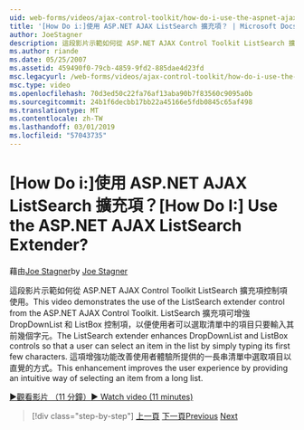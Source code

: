 ```yaml
---
uid: web-forms/videos/ajax-control-toolkit/how-do-i-use-the-aspnet-ajax-listsearch-extender
title: '[How Do i:]使用 ASP.NET AJAX ListSearch 擴充項？ | Microsoft Docs'
author: JoeStagner
description: 這段影片示範如何從 ASP.NET AJAX Control Toolkit ListSearch 擴充項控制項使用。 ListSearch 擴充項可增強 DropDownList 和 L...
ms.author: riande
ms.date: 05/25/2007
ms.assetid: 459490f0-79cb-4859-9fd2-885dae4d23fd
msc.legacyurl: /web-forms/videos/ajax-control-toolkit/how-do-i-use-the-aspnet-ajax-listsearch-extender
msc.type: video
ms.openlocfilehash: 70d3ed50c22fa76af13aba90b7f83560c9095a0b
ms.sourcegitcommit: 24b1f6decbb17bb22a45166e5fdb0845c65af498
ms.translationtype: MT
ms.contentlocale: zh-TW
ms.lasthandoff: 03/01/2019
ms.locfileid: "57043735"
---
```

<a name="how-do-i-use-the-aspnet-ajax-listsearch-extender"></a><span data-ttu-id="f057b-105">[How Do i:]使用 ASP.NET AJAX ListSearch 擴充項？</span><span class="sxs-lookup"><span data-stu-id="f057b-105">[How Do I:] Use the ASP.NET AJAX ListSearch Extender?</span></span>
====================
<span data-ttu-id="f057b-106">藉由[Joe Stagner](https://github.com/JoeStagner)</span><span class="sxs-lookup"><span data-stu-id="f057b-106">by [Joe Stagner](https://github.com/JoeStagner)</span></span>

<span data-ttu-id="f057b-107">這段影片示範如何從 ASP.NET AJAX Control Toolkit ListSearch 擴充項控制項使用。</span><span class="sxs-lookup"><span data-stu-id="f057b-107">This video demonstrates the use of the ListSearch extender control from the ASP.NET AJAX Control Toolkit.</span></span> <span data-ttu-id="f057b-108">ListSearch 擴充項可增強 DropDownList 和 ListBox 控制項，以便使用者可以選取清單中的項目只要輸入其前幾個字元。</span><span class="sxs-lookup"><span data-stu-id="f057b-108">The ListSearch extender enhances DropDownList and ListBox controls so that a user can select an item in the list by simply typing its first few characters.</span></span> <span data-ttu-id="f057b-109">這項增強功能改善使用者體驗所提供的一長串清單中選取項目以直覺的方式。</span><span class="sxs-lookup"><span data-stu-id="f057b-109">This enhancement improves the user experience by providing an intuitive way of selecting an item from a long list.</span></span>

[<span data-ttu-id="f057b-110">&#9654;觀看影片 （11 分鐘）</span><span class="sxs-lookup"><span data-stu-id="f057b-110">&#9654; Watch video (11 minutes)</span></span>](https://channel9.msdn.com/Blogs/ASP-NET-Site-Videos/how-do-i-use-the-aspnet-ajax-listsearch-extender)

> [!div class="step-by-step"]
> <span data-ttu-id="f057b-111">[上一頁](how-do-i-use-the-aspnet-ajax-nobot-control.md)
> [下一頁](how-do-i-use-the-pagingbulletedlist-extender-control.md)</span><span class="sxs-lookup"><span data-stu-id="f057b-111">[Previous](how-do-i-use-the-aspnet-ajax-nobot-control.md)
[Next](how-do-i-use-the-pagingbulletedlist-extender-control.md)</span></span>
